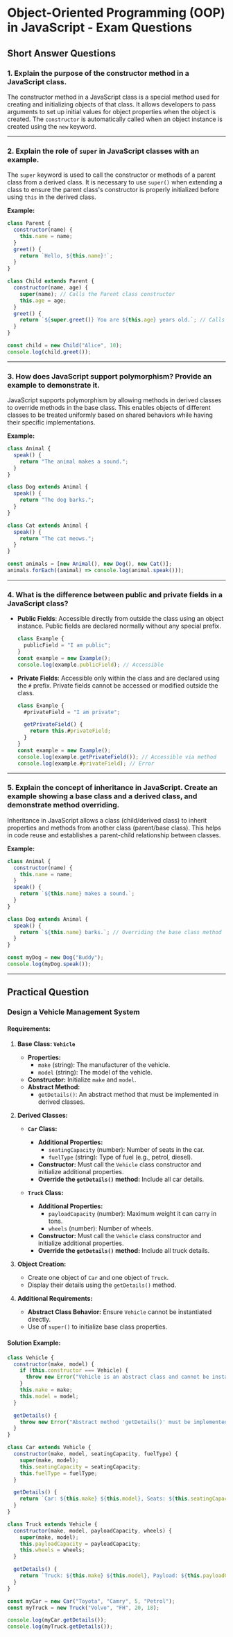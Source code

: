 # Object-Oriented Programming (OOP) in JavaScript - Exam Questions

## **Short Answer Questions**

### **1. Explain the purpose of the constructor method in a JavaScript class.**
The constructor method in a JavaScript class is a special method used for creating and initializing objects of that class. It allows developers to pass arguments to set up initial values for object properties when the object is created. The `constructor` is automatically called when an object instance is created using the `new` keyword.

---

### **2. Explain the role of `super` in JavaScript classes with an example.**
The `super` keyword is used to call the constructor or methods of a parent class from a derived class. It is necessary to use `super()` when extending a class to ensure the parent class's constructor is properly initialized before using `this` in the derived class.

**Example:**
```javascript
class Parent {
  constructor(name) {
    this.name = name;
  }
  greet() {
    return `Hello, ${this.name}!`;
  }
}

class Child extends Parent {
  constructor(name, age) {
    super(name); // Calls the Parent class constructor
    this.age = age;
  }
  greet() {
    return `${super.greet()} You are ${this.age} years old.`; // Calls the Parent class greet method
  }
}

const child = new Child("Alice", 10);
console.log(child.greet());
```

---

### **3. How does JavaScript support polymorphism? Provide an example to demonstrate it.**
JavaScript supports polymorphism by allowing methods in derived classes to override methods in the base class. This enables objects of different classes to be treated uniformly based on shared behaviors while having their specific implementations.

**Example:**
```javascript
class Animal {
  speak() {
    return "The animal makes a sound.";
  }
}

class Dog extends Animal {
  speak() {
    return "The dog barks.";
  }
}

class Cat extends Animal {
  speak() {
    return "The cat meows.";
  }
}

const animals = [new Animal(), new Dog(), new Cat()];
animals.forEach((animal) => console.log(animal.speak()));
```

---

### **4. What is the difference between public and private fields in a JavaScript class?**
- **Public Fields**: Accessible directly from outside the class using an object instance. Public fields are declared normally without any special prefix.
  ```javascript
  class Example {
    publicField = "I am public";
  }
  const example = new Example();
  console.log(example.publicField); // Accessible
  ```

- **Private Fields**: Accessible only within the class and are declared using the `#` prefix. Private fields cannot be accessed or modified outside the class.
  ```javascript
  class Example {
    #privateField = "I am private";

    getPrivateField() {
      return this.#privateField;
    }
  }
  const example = new Example();
  console.log(example.getPrivateField()); // Accessible via method
  console.log(example.#privateField); // Error
  ```

---

### **5. Explain the concept of inheritance in JavaScript. Create an example showing a base class and a derived class, and demonstrate method overriding.**
Inheritance in JavaScript allows a class (child/derived class) to inherit properties and methods from another class (parent/base class). This helps in code reuse and establishes a parent-child relationship between classes.

**Example:**
```javascript
class Animal {
  constructor(name) {
    this.name = name;
  }
  speak() {
    return `${this.name} makes a sound.`;
  }
}

class Dog extends Animal {
  speak() {
    return `${this.name} barks.`; // Overriding the base class method
  }
}

const myDog = new Dog("Buddy");
console.log(myDog.speak());
```

---

## **Practical Question**

### **Design a Vehicle Management System**

#### **Requirements:**

1. **Base Class: `Vehicle`**
   - **Properties:**
     - `make` (string): The manufacturer of the vehicle.
     - `model` (string): The model of the vehicle.
   - **Constructor:** Initialize `make` and `model`.
   - **Abstract Method:**
     - `getDetails()`: An abstract method that must be implemented in derived classes.

2. **Derived Classes:**

   - **`Car` Class:**
     - **Additional Properties:**
       - `seatingCapacity` (number): Number of seats in the car.
       - `fuelType` (string): Type of fuel (e.g., petrol, diesel).
     - **Constructor:** Must call the `Vehicle` class constructor and initialize additional properties.
     - **Override the `getDetails()` method:** Include all car details.

   - **`Truck` Class:**
     - **Additional Properties:**
       - `payloadCapacity` (number): Maximum weight it can carry in tons.
       - `wheels` (number): Number of wheels.
     - **Constructor:** Must call the `Vehicle` class constructor and initialize additional properties.
     - **Override the `getDetails()` method:** Include all truck details.

3. **Object Creation:**
   - Create one object of `Car` and one object of `Truck`.
   - Display their details using the `getDetails()` method.

4. **Additional Requirements:**
   - **Abstract Class Behavior:** Ensure `Vehicle` cannot be instantiated directly.
   - Use of `super()` to initialize base class properties.

#### **Solution Example:**
```javascript
class Vehicle {
  constructor(make, model) {
    if (this.constructor === Vehicle) {
      throw new Error("Vehicle is an abstract class and cannot be instantiated directly.");
    }
    this.make = make;
    this.model = model;
  }

  getDetails() {
    throw new Error("Abstract method 'getDetails()' must be implemented in derived classes.");
  }
}

class Car extends Vehicle {
  constructor(make, model, seatingCapacity, fuelType) {
    super(make, model);
    this.seatingCapacity = seatingCapacity;
    this.fuelType = fuelType;
  }

  getDetails() {
    return `Car: ${this.make} ${this.model}, Seats: ${this.seatingCapacity}, Fuel: ${this.fuelType}`;
  }
}

class Truck extends Vehicle {
  constructor(make, model, payloadCapacity, wheels) {
    super(make, model);
    this.payloadCapacity = payloadCapacity;
    this.wheels = wheels;
  }

  getDetails() {
    return `Truck: ${this.make} ${this.model}, Payload: ${this.payloadCapacity} tons, Wheels: ${this.wheels}`;
  }
}

const myCar = new Car("Toyota", "Camry", 5, "Petrol");
const myTruck = new Truck("Volvo", "FH", 20, 18);

console.log(myCar.getDetails());
console.log(myTruck.getDetails());
```
